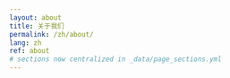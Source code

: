 ```yaml
---
layout: about
title: 关于我们
permalink: /zh/about/
lang: zh
ref: about
# sections now centralized in _data/page_sections.yml
---
```

